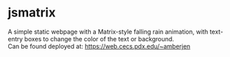# jsmatrix

A simple static webpage with a Matrix-style falling rain animation, with text-entry boxes to change the color of the text or background.<br>
Can be found deployed at: https://web.cecs.pdx.edu/~amberjen
